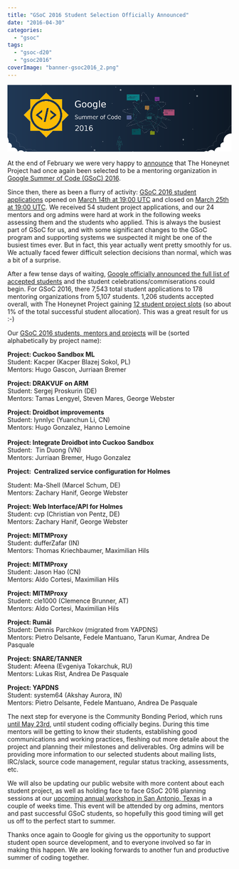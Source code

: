 ```yaml
---
title: "GSoC 2016 Student Selection Officially Announced"
date: "2016-04-30"
categories: 
  - "gsoc"
tags: 
  - "gsoc-d20"
  - "gsoc2016"
coverImage: "banner-gsoc2016_2.png"
---
```


![](images/banner-gsoc2016_2.png)

At the end of February we were very happy to [announce](https://honeynet.org/node/1319 "Accepted as GSoC 2016 Mentoring Org") that The Honeynet Project had once again been selected to be a mentoring organization in [Google Summer of Code (GSoC) 2016](https://summerofcode.withgoogle.com/organizations/?sp-search=honeynet "GSoC 2016").

Since then, there as been a flurry of activity: [GSoC 2016 student applications](https://summerofcode.withgoogle.com/get-started/ "GSoC 2016 student applications") opened on [March 14th at 19:00 UTC](https://developers.google.com/open-source/gsoc/timeline "GSoC 2016 Timeline") and closed on [March 25th at 19:00 UTC](https://developers.google.com/open-source/gsoc/timeline "GSoC 2016 Timeline"). We received 54 student project applications, and our 24 mentors and org admins were hard at work in the following weeks assessing them and the students who applied. This is always the busiest part of GSoC for us, and with some significant changes to the GSoC program and supporting systems we suspected it might be one of the busiest times ever. But in fact, this year actually went pretty smoothly for us. We actually faced fewer difficult selection decisions than normal, which was a bit of a surprise.

After a few tense days of waiting, [Google officially announced the full list of accepted students](http://google-opensource.blogspot.com/2016/04/students-announced-for-google-summer-of.html "GSoC 2016 students selected") and the student celebrations/commiserations could begin. For GSoC 2016, there 7,543 total student applications to 178 mentoring organizations from 5,107 students. 1,206 students accepted overall, with The Honeynet Project gaining [12 student project slots](https://summerofcode.withgoogle.com/organizations/5000784504684544/?sp-page=2 "GSoC 2016 student projects") (so about 1% of the total successful student allocation). This was a great result for us :-)

Our [GSoC 2016 students, mentors and projects](https://summerofcode.withgoogle.com/organizations/5000784504684544/?sp-page=2 "GSoC 2016 student projects") will be (sorted alphabetically by project name):  
  
**Project: Cuckoo Sandbox ML**  
Student: Kacper (Kacper Blazej Sokol, PL)  
Mentors: Hugo Gascon, Jurriaan Bremer  
  
**Project: DRAKVUF on ARM**  
Student: Sergej Proskurin (DE)  
Mentors: Tamas Lengyel, Steven Mares, George Webster  
  
**Project: Droidbot improvements**  
Student: lynnlyc (Yuanchun Li, CN)  
Mentors: Hugo Gonzalez, Hanno Lemoine  
   
**Project: Integrate Droidbot into Cuckoo Sandbox**  
Student:  Tin Duong (VN)  
Mentors: Jurriaan Bremer, Hugo Gonzalez

**Project:  Centralized service configuration for Holmes**

Student: Ma-Shell (Marcel Schum, DE)  
Mentors: Zachary Hanif, George Webster

**Project: Web Interface/API for Holmes**  
Student: cvp (Christian von Pentz, DE)  
Mentors: Zachary Hanif, George Webster  
  
**Project: MITMProxy**  
Student: dufferZafar (IN)  
Mentors: Thomas Kriechbaumer, Maximilian Hils  
  
**Project: MITMProxy**  
Student: Jason Hao (CN)  
Mentors: Aldo Cortesi, Maximilian Hils  
  
**Project: MITMProxy**  
Student: cle1000 (Clemence Brunner, AT)  
Mentors: Aldo Cortesi, Maximilian Hils

**Project: Rumāl**  
Student: Dennis Parchkov (migrated from YAPDNS)  
Mentors: Pietro Delsante, Fedele Mantuano, Tarun Kumar, Andrea De Pasquale  
  
**Project: SNARE/TANNER**  
Student: Afeena (Evgeniya Tokarchuk, RU)  
Mentors: Lukas Rist, Andrea De Pasquale  
  
**Project: YAPDNS**  
Student: system64 (Akshay Aurora, IN)  
Mentors: Pietro Delsante, Fedele Mantuano, Andrea De Pasquale

The next step for everyone is the Community Bonding Period, which runs [until May 23rd](https://developers.google.com/open-source/gsoc/timeline "Community Bonding Period"), until student coding officially begins. During this time mentors will be getting to know their students, establishing good communications and working practices, fleshing out more detaile about the project and planning their milestones and deliverables. Org admins will be providing more information to our selected students about mailing lists, IRC/slack, source code management, regular status tracking, assessments, etc.

We will also be updating our public website with more content about each student project, as well as holding face to face GSoC 2016 planning sessions at our [upcoming annual workshop in San Antonio, Texas](https://developers.google.com/open-source/gsoc/timeline "Annual Workshop") in a couple of weeks time. This event will be attended by org admins, mentors and past successful GSoC students, so hopefully this good timing will get us off to the perfect start to summer.

Thanks once again to Google for giving us the opportunity to support student open source development, and to everyone involved so far in making this happen. We are looking forwards to another fun and productive summer of coding together.
